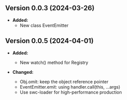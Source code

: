 ## Version 0.0.3 (2024-03-26)

-  **Added:**
   -  New class EventEmitter

## Version 0.0.5 (2024-04-01)

-  **Added:**

   -  New watch() method for Registry

-  **Changed:**
   -  Obj.omit: keep the object reference pointer
   -  EventEmitter.emit: using handler.call(this, ...args)
   -  Use swc-loader for high-performance production

